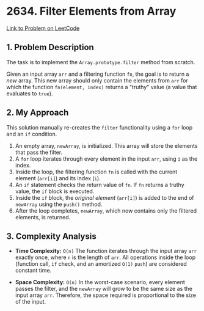 # 2634. Filter Elements from Array

[Link to Problem on LeetCode](https://leetcode.com/problems/filter-elements-from-array/)

## 1. Problem Description

The task is to implement the `Array.prototype.filter` method from scratch.

Given an input array `arr` and a filtering function `fn`, the goal is to return a *new* array. This new array should only contain the elements from `arr` for which the function `fn(element, index)` returns a "truthy" value (a value that evaluates to `true`).

## 2. My Approach

This solution manually re-creates the `filter` functionality using a `for` loop and an `if` condition.

1.  An empty array, `newArray`, is initialized. This array will store the elements that pass the filter.
2.  A `for` loop iterates through every element in the input `arr`, using `i` as the index.
3.  Inside the loop, the filtering function `fn` is called with the current element (`arr[i]`) and its index (`i`).
4.  An `if` statement checks the return value of `fn`. If `fn` returns a truthy value, the `if` block is executed.
5.  Inside the `if` block, the *original element* (`arr[i]`) is added to the end of `newArray` using the `push()` method.
6.  After the loop completes, `newArray`, which now contains only the filtered elements, is returned.

## 3. Complexity Analysis

* **Time Complexity:** `O(n)`
    The function iterates through the input array `arr` exactly once, where `n` is the length of `arr`. All operations inside the loop (function call, `if` check, and an amortized `O(1)` `push`) are considered constant time.

* **Space Complexity:** `O(n)`
    In the worst-case scenario, every element passes the filter, and the `newArray` will grow to be the same size as the input array `arr`. Therefore, the space required is proportional to the size of the input.